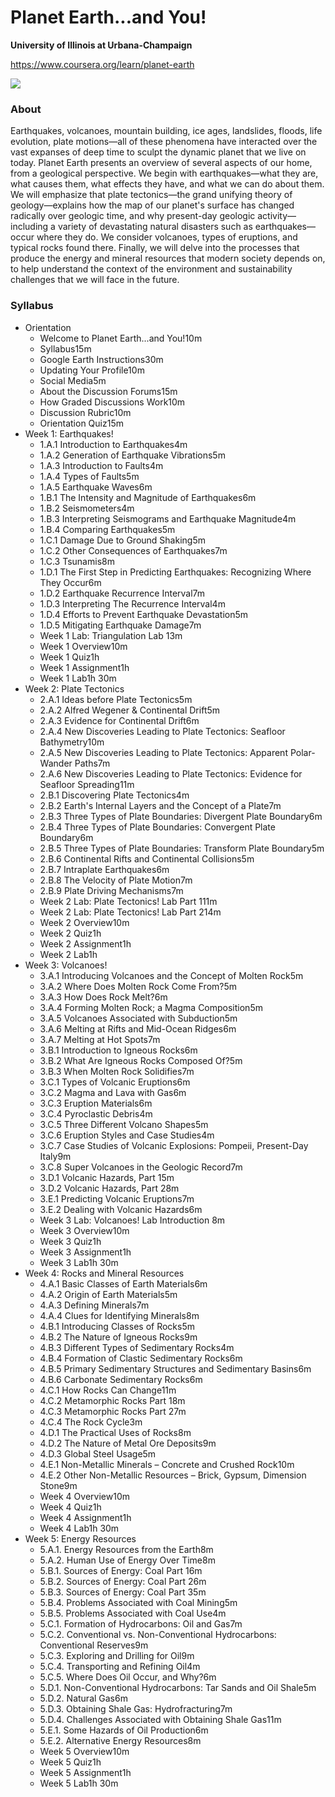 # Planet Earth...and You!

**University of Illinois at Urbana-Champaign**

https://www.coursera.org/learn/planet-earth

![](https://d3njjcbhbojbot.cloudfront.net/api/utilities/v1/imageproxy/https://s3.amazonaws.com/coursera/topics/earth/large-icon.png?auto=format%2Ccompress&dpr=1&w=330&h=330&fit=fill&q=25)

### About

Earthquakes, volcanoes, mountain building, ice ages, landslides, floods, life evolution, plate motions—all of these phenomena have interacted over the vast expanses of deep time to sculpt the dynamic planet that we live on today.  Planet Earth presents an overview of several aspects of our home, from a geological perspective.  We begin with earthquakes—what they are, what causes them, what effects they have, and what we can do about them. We will emphasize that plate tectonics—the grand unifying theory of geology—explains how the map of our planet's surface has changed radically over geologic time, and why present-day geologic activity—including a variety of devastating natural disasters such as earthquakes—occur where they do.  We consider volcanoes, types of eruptions, and typical rocks found there. Finally, we will delve into the processes that produce the energy and mineral resources that modern society depends on, to help understand the context of the environment and sustainability challenges that we will face in the future.

### Syllabus

- Orientation
  - Welcome to Planet Earth...and You!10m
  - Syllabus15m
  - Google Earth Instructions30m
  - Updating Your Profile10m
  - Social Media5m
  - About the Discussion Forums15m
  - How Graded Discussions Work10m
  - Discussion Rubric10m
  - Orientation Quiz15m
- Week 1: Earthquakes!
  - 1.A.1 Introduction to Earthquakes4m
  - 1.A.2 Generation of Earthquake Vibrations5m
  - 1.A.3 Introduction to Faults4m
  - 1.A.4 Types of Faults5m
  - 1.A.5 Earthquake Waves6m
  - 1.B.1 The Intensity and Magnitude of Earthquakes6m
  - 1.B.2 Seismometers4m
  - 1.B.3 Interpreting Seismograms and Earthquake Magnitude4m
  - 1.B.4 Comparing Earthquakes5m
  - 1.C.1 Damage Due to Ground Shaking5m
  - 1.C.2 Other Consequences of Earthquakes7m
  - 1.C.3 Tsunamis8m
  - 1.D.1 The First Step in Predicting Earthquakes: Recognizing Where They Occur6m
  - 1.D.2 Earthquake Recurrence Interval7m
  - 1.D.3 Interpreting The Recurrence Interval4m
  - 1.D.4 Efforts to Prevent Earthquake Devastation5m
  - 1.D.5 Mitigating Earthquake Damage7m
  - Week 1 Lab: Triangulation Lab 13m
  - Week 1 Overview10m
  - Week 1 Quiz1h
  - Week 1 Assignment1h
  - Week 1 Lab1h 30m
- Week 2: Plate Tectonics
  - 2.A.1 Ideas before Plate Tectonics5m
  - 2.A.2 Alfred Wegener &amp; Continental Drift5m
  - 2.A.3 Evidence for Continental Drift6m
  - 2.A.4 New Discoveries Leading to Plate Tectonics: Seafloor Bathymetry10m
  - 2.A.5 New Discoveries Leading to Plate Tectonics: Apparent Polar-Wander Paths7m
  - 2.A.6 New Discoveries Leading to Plate Tectonics: Evidence for Seafloor Spreading11m
  - 2.B.1 Discovering Plate Tectonics4m
  - 2.B.2 Earth's Internal Layers and the Concept of a Plate7m
  - 2.B.3 Three Types of Plate Boundaries: Divergent Plate Boundary6m
  - 2.B.4 Three Types of Plate Boundaries: Convergent Plate Boundary6m
  - 2.B.5 Three Types of Plate Boundaries: Transform Plate Boundary5m
  - 2.B.6 Continental Rifts and Continental Collisions5m
  - 2.B.7 Intraplate Earthquakes6m
  - 2.B.8 The Velocity of Plate Motion7m
  - 2.B.9 Plate Driving Mechanisms7m
  - Week 2 Lab: Plate Tectonics! Lab Part 111m
  - Week 2 Lab: Plate Tectonics! Lab Part 214m
  - Week 2 Overview10m
  - Week 2 Quiz1h
  - Week 2 Assignment1h
  - Week 2 Lab1h
- Week 3: Volcanoes!
  - 3.A.1 Introducing Volcanoes and the Concept of Molten Rock5m
  - 3.A.2 Where Does Molten Rock Come From?5m
  - 3.A.3 How Does Rock Melt?6m
  - 3.A.4 Forming Molten Rock; a Magma Composition5m
  - 3.A.5 Volcanoes Associated with Subduction5m
  - 3.A.6 Melting at Rifts and Mid-Ocean Ridges6m
  - 3.A.7 Melting at Hot Spots7m
  - 3.B.1 Introduction to Igneous Rocks6m
  - 3.B.2 What Are Igneous Rocks Composed Of?5m
  - 3.B.3 When Molten Rock Solidifies7m
  - 3.C.1 Types of Volcanic Eruptions6m
  - 3.C.2 Magma and Lava with Gas6m
  - 3.C.3 Eruption Materials6m
  - 3.C.4 Pyroclastic Debris4m
  - 3.C.5 Three Different Volcano Shapes5m
  - 3.C.6 Eruption Styles and Case Studies4m
  - 3.C.7 Case Studies of Volcanic Explosions: Pompeii, Present-Day Italy9m
  - 3.C.8 Super Volcanoes in the Geologic Record7m
  - 3.D.1 Volcanic Hazards, Part 15m
  - 3.D.2 Volcanic Hazards, Part 28m
  - 3.E.1 Predicting Volcanic Eruptions7m
  - 3.E.2 Dealing with Volcanic Hazards6m
  - Week 3 Lab: Volcanoes! Lab Introduction 8m
  - Week 3 Overview10m
  - Week 3 Quiz1h
  - Week 3 Assignment1h
  - Week 3 Lab1h 30m
- Week 4: Rocks and Mineral Resources
  - 4.A.1 Basic Classes of Earth Materials6m
  - 4.A.2 Origin of Earth Materials5m
  - 4.A.3 Defining Minerals7m
  - 4.A.4 Clues for Identifying Minerals8m
  - 4.B.1 Introducing Classes of Rocks5m
  - 4.B.2 The Nature of Igneous Rocks9m
  - 4.B.3 Different Types of Sedimentary Rocks4m
  - 4.B.4 Formation of Clastic Sedimentary Rocks6m
  - 4.B.5 Primary Sedimentary Structures and Sedimentary Basins6m
  - 4.B.6 Carbonate Sedimentary Rocks6m
  - 4.C.1 How Rocks Can Change11m
  - 4.C.2 Metamorphic Rocks Part 18m
  - 4.C.3 Metamorphic Rocks Part 27m
  - 4.C.4 The Rock Cycle3m
  - 4.D.1 The Practical Uses of Rocks8m
  - 4.D.2 The Nature of Metal Ore Deposits9m
  - 4.D.3 Global Steel Usage5m
  - 4.E.1 Non-Metallic Minerals – Concrete and Crushed Rock10m
  - 4.E.2 Other Non-Metallic Resources – Brick, Gypsum, Dimension Stone9m
  - Week 4 Overview10m
  - Week 4 Quiz1h
  - Week 4 Assignment1h
  - Week 4 Lab1h 30m
- Week 5: Energy Resources
  - 5.A.1. Energy Resources from the Earth8m
  - 5.A.2. Human Use of Energy Over Time8m
  - 5.B.1. Sources of Energy: Coal Part 16m
  - 5.B.2. Sources of Energy: Coal Part 26m
  - 5.B.3. Sources of Energy: Coal Part 35m
  - 5.B.4. Problems Associated with Coal Mining5m
  - 5.B.5. Problems Associated with Coal Use4m
  - 5.C.1. Formation of Hydrocarbons: Oil and Gas7m
  - 5.C.2. Conventional vs. Non-Conventional Hydrocarbons: Conventional Reserves9m
  - 5.C.3. Exploring and Drilling for Oil9m
  - 5.C.4. Transporting and Refining Oil4m
  - 5.C.5. Where Does Oil Occur, and Why?6m
  - 5.D.1. Non-Conventional Hydrocarbons: Tar Sands and Oil Shale5m
  - 5.D.2. Natural Gas6m
  - 5.D.3. Obtaining Shale Gas: Hydrofracturing7m
  - 5.D.4. Challenges Associated with Obtaining Shale Gas11m
  - 5.E.1. Some Hazards of Oil Production6m
  - 5.E.2. Alternative Energy Resources8m
  - Week 5 Overview10m
  - Week 5 Quiz1h
  - Week 5 Assignment1h
  - Week 5 Lab1h 30m
